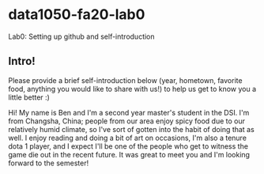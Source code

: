 # data1050-fa20-lab0
Lab0: Setting up github and self-introduction
## Intro!
Please provide a brief self-introduction below (year, hometown, favorite food, anything you would like to share with us!) to help us get to know you a little better :) 


Hi! My name is Ben and I'm a second year master's student in the DSI. I'm from Changsha, China; people from our area enjoy spicy food due to our relatively humid climate, so I've sort of gotten into the habit of doing that as well. I enjoy reading and doing a bit of art on occasions, I'm also a tenure dota 1 player, and I expect I'll be one of the people who get to witness the game die out in the recent future. It was great to meet you and I'm looking forward to the semester!